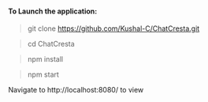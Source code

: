 

#### To Launch the application: 
> git clone https://github.com/Kushal-C/ChatCresta.git

> cd ChatCresta

> npm install

> npm start


Navigate to http://localhost:8080/ to view


